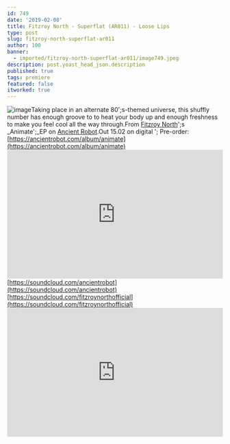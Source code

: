 ```yaml
---
id: 749
date: '2019-02-08'
title: Fitzroy North - Superflat (AR011) - Loose Lips
type: post
slug: fitzroy-north-superflat-ar011
author: 100
banner:
  - imported/fitzroy-north-superflat-ar011/image749.jpeg
description: post.yoast_head_json.description
published: true
tags: premiere
featured: false
itworked: true
---
```

![image](../imported/fitzroy-north-superflat-ar011/image749.jpeg)Taking place in an alternate 80';s-themed universe, this shuffly number has enough groove to to heat your body up and enough freshness to make you feel cool all the way through.From [Fitzroy North](https://www.residentadvisor.net/dj/fitzroynorth)';s _Animate';_EP on [Ancient Robot](https://ancientrobot.com/).Out 15.02 on digital '; Pre-order: [https://ancientrobot.com/album/animate](https://ancientrobot.com/album/animate)<iframe width='100%' height='300' scrolling='no' frameborder='no' allow='autoplay' src='https://w.soundcloud.com/player/?url=https%3A//api.soundcloud.com/tracks/572265174&color=%23ff5500&auto_play=false&hide_related=false&show_comments=true&show_user=true&show_reposts=false&show_teaser=true'></iframe>[https://soundcloud.com/ancientrobot](https://soundcloud.com/ancientrobot)[https://soundcloud.com/fitzroynorthofficial](https://soundcloud.com/fitzroynorthofficial)<iframe width='100%' height='300' scrolling='no' frameborder='no' allow='autoplay' src='https://www.youtube.com/embed/ERWIM4fwp_8'></iframe>